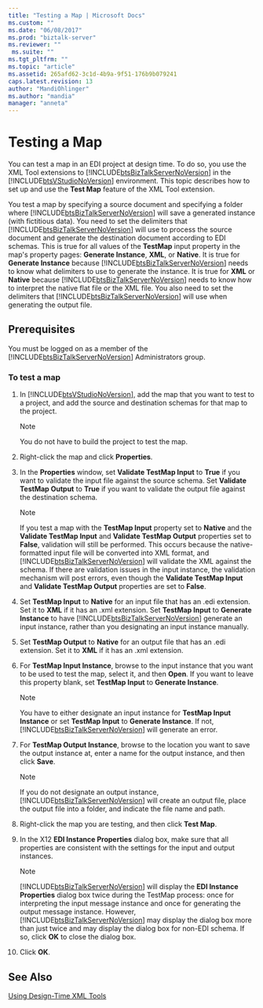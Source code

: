 ```yaml
---
title: "Testing a Map | Microsoft Docs"
ms.custom: ""
ms.date: "06/08/2017"
ms.prod: "biztalk-server"
ms.reviewer: ""
 ms.suite: ""
ms.tgt_pltfrm: ""
ms.topic: "article"
ms.assetid: 265afd62-3c1d-4b9a-9f51-176b9b079241
caps.latest.revision: 13
author: "MandiOhlinger"
ms.author: "mandia"
manager: "anneta"
---
```

# Testing a Map
You can test a map in an EDI project at design time. To do so, you use the XML Tool extensions to [!INCLUDE[btsBizTalkServerNoVersion](../includes/btsbiztalkservernoversion-md.md)] in the [!INCLUDE[btsVStudioNoVersion](../includes/btsvstudionoversion-md.md)] environment. This topic describes how to set up and use the **Test Map** feature of the XML Tool extension.  
  
 You test a map by specifying a source document and specifying a folder where [!INCLUDE[btsBizTalkServerNoVersion](../includes/btsbiztalkservernoversion-md.md)] will save a generated instance (with fictitious data). You need to set the delimiters that [!INCLUDE[btsBizTalkServerNoVersion](../includes/btsbiztalkservernoversion-md.md)] will use to process the source document and generate the destination document according to EDI schemas. This is true for all values of the **TestMap** input property in the map's property pages: **Generate Instance**, **XML**, or **Native**. It is true for **Generate Instance** because [!INCLUDE[btsBizTalkServerNoVersion](../includes/btsbiztalkservernoversion-md.md)] needs to know what delimiters to use to generate the instance. It is true for **XML** or **Native** because [!INCLUDE[btsBizTalkServerNoVersion](../includes/btsbiztalkservernoversion-md.md)] needs to know how to interpret the native flat file or the XML file. You also need to set the delimiters that [!INCLUDE[btsBizTalkServerNoVersion](../includes/btsbiztalkservernoversion-md.md)] will use when generating the output file.  
  
## Prerequisites  
 You must be logged on as a member of the [!INCLUDE[btsBizTalkServerNoVersion](../includes/btsbiztalkservernoversion-md.md)] Administrators group.  
  
### To test a map  
  
1.  In [!INCLUDE[btsVStudioNoVersion](../includes/btsvstudionoversion-md.md)], add the map that you want to test to a project, and add the source and destination schemas for that map to the project.  
  
    > [!NOTE]
    >  You do not have to build the project to test the map.  
  
2.  Right-click the map and click **Properties**.  
  
3.  In the **Properties** window, set **Validate TestMap Input** to **True** if you want to validate the input file against the source schema. Set **Validate TestMap Output** to **True** if you want to validate the output file against the destination schema.  
  
    > [!NOTE]
    >  If you test a map with the **TestMap Input** property set to **Native** and the **Validate TestMap Input** and **Validate TestMap Output** properties set to **False**, validation will still be performed. This occurs because the native-formatted input file will be converted into XML format, and [!INCLUDE[btsBizTalkServerNoVersion](../includes/btsbiztalkservernoversion-md.md)] will validate the XML against the schema. If there are validation issues in the input instance, the validation mechanism will post errors, even though the **Validate TestMap Input** and **Validate TestMap Output** properties are set to **False**.  
  
4.  Set **TestMap Input** to **Native** for an input file that has an .edi extension. Set it to **XML** if it has an .xml extension. Set **TestMap Input** to **Generate Instance** to have [!INCLUDE[btsBizTalkServerNoVersion](../includes/btsbiztalkservernoversion-md.md)] generate an input instance, rather than you designating an input instance manually.  
  
5.  Set **TestMap Output** to **Native** for an output file that has an .edi extension. Set it to **XML** if it has an .xml extension.  
  
6.  For **TestMap Input Instance**, browse to the input instance that you want to be used to test the map, select it, and then **Open**. If you want to leave this property blank, set **TestMap Input** to **Generate Instance**.  
  
    > [!NOTE]
    >  You have to either designate an input instance for **TestMap Input Instance** or set **TestMap Input** to **Generate Instance**. If not, [!INCLUDE[btsBizTalkServerNoVersion](../includes/btsbiztalkservernoversion-md.md)] will generate an error.  
  
7.  For **TestMap Output Instance**, browse to the location you want to save the output instance at, enter a name for the output instance, and then click **Save**.  
  
    > [!NOTE]
    >  If you do not designate an output instance, [!INCLUDE[btsBizTalkServerNoVersion](../includes/btsbiztalkservernoversion-md.md)] will create an output file, place the output file into a folder, and indicate the file name and path.  
  
8.  Right-click the map you are testing, and then click **Test Map**.  
  
9. In the X12 **EDI Instance Properties** dialog box, make sure that all properties are consistent with the settings for the input and output instances.  
  
    > [!NOTE]
    >  [!INCLUDE[btsBizTalkServerNoVersion](../includes/btsbiztalkservernoversion-md.md)] will display the **EDI Instance Properties** dialog box twice during the TestMap process: once for interpreting the input message instance and once for generating the output message instance. However, [!INCLUDE[btsBizTalkServerNoVersion](../includes/btsbiztalkservernoversion-md.md)] may display the dialog box more than just twice and may display the dialog box for non-EDI schema. If so, click **OK** to close the dialog box.  
  
10. Click **OK**.  
  
## See Also  
 [Using Design-Time XML Tools](../core/using-design-time-xml-tools.md)